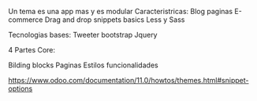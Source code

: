 Un tema es una app mas y es modular
Caracteristricas:
Blog
paginas
E-commerce
Drag and drop
snippets basics
Less y Sass

Tecnologias bases:
Tweeter
bootstrap
Jquery

4 Partes Core:

Bilding blocks
Paginas
Estilos
funcionalidades

https://www.odoo.com/documentation/11.0/howtos/themes.html#snippet-options

